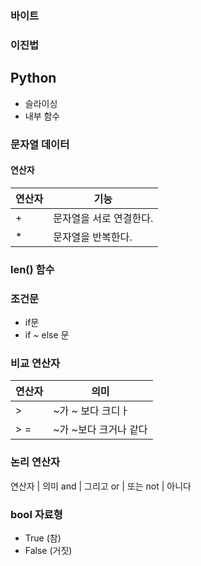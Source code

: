### 바이트
### 이진법
## Python
- 슬라이싱
- 내부 함수
### 문자열 데이터
#### 연산자
연산자 | 기능
------ | ----
\+ | 문자열을 서로 연결한다.
\* | 문자열을 반복한다.

### len() 함수
### 조건문
- if문
- if ~ else 문
### 비교 연산자
연산자 | 의미
------ | ----
\> | ~가 ~ 보다 크디ㅏ
\> = | ~가 ~보다 크거나 같다
### 논리 연산자
연산자 | 의미
and | 그리고
or | 또는
not | 아니다

### bool 자료형
- True (참)
- False (거짓)
